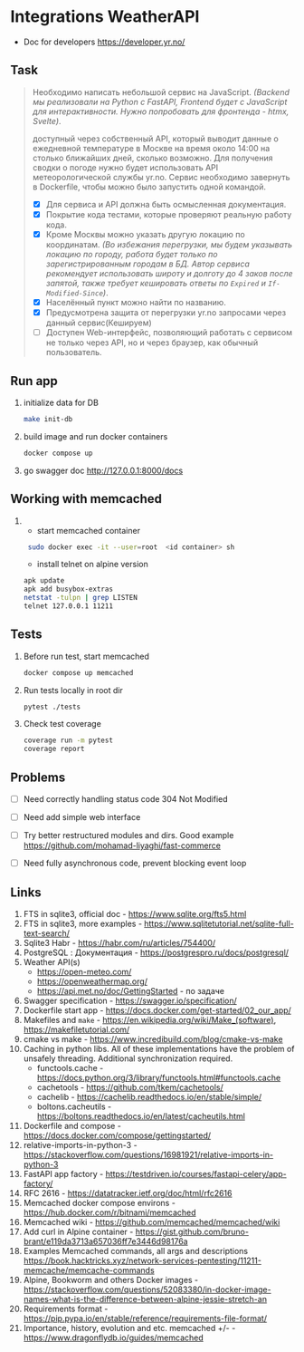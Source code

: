 # Integrations WeatherAPI

- Doc for developers https://developer.yr.no/

## Task

> Необходимо написать небольшой сервис на JavaScript.
> _(Backend мы реализовали на Python с FastAPI, Frontend будет с JavaScript для интерактивности. 
> Нужно попробовать для фронтенда - htmx, Svelte)_.
> 
> доступный через собственный API, который выводит данные о ежедневной температуре в Москве 
> на время около 14:00 на столько ближайших дней, сколько возможно. Для получения сводки о погоде нужно будет
> использовать API метеорологической службы yr.no. Сервис необходимо завернуть в Dockerfile, чтобы можно было запустить 
> одной командой.
> 
> - [x] Для сервиса и API должна быть осмысленная документация.
> - [x] Покрытие кода тестами, которые проверяют реальную работу кода.
> - [x] Кроме Москвы можно указать другую локацию по координатам.
> _(Во избежания перегрузки, мы будем указывать локацию по городу, работа будет только по зарегистрированным 
> городам в БД. Автор сервиса рекомендует использовать широту и долготу до 4 заков после запятой, также требует
> кешировать ответы по `Expired` и `If-Modified-Since`)_.
> - [x] Населённый пункт можно найти по названию.
> - [x] Предусмотрена защита от перегрузки yr.no запросами через данный сервис(Кешируем)
> - [ ] Доступен Web-интерфейс, позволяющий работать с сервисом не только через API, 
> но и через браузер, как обычный пользователь.


## Run app

1. initialize data for DB
   ```bash
   make init-db
   ```
2. build image and run docker containers
   ```bash
   docker compose up
   ```
3. go swagger doc http://127.0.0.1:8000/docs


## Working with memcached

1. 
   - start memcached container
    ```bash
     sudo docker exec -it --user=root  <id container> sh
    ```
   - install telnet on alpine version
    ```bash
    apk update
    apk add busybox-extras
    netstat -tulpn | grep LISTEN
    telnet 127.0.0.1 11211
    ```

## Tests

1. Before run test, start memcached
    ```bash
    docker compose up memcached
    ```
    
2. Run tests locally in root dir
    ```bash
    pytest ./tests
    ```
3. Check test coverage
    ```bash
    coverage run -m pytest
    coverage report
    ```

## Problems

- [ ] Need correctly handling status code 304 Not Modified
- [ ] Need add simple web interface
- [ ] Try better restructured modules and dirs. Good example https://github.com/mohamad-liyaghi/fast-commerce
- [ ] Need fully asynchronous code, prevent blocking event loop


## Links

1. FTS in sqlite3, official doc - https://www.sqlite.org/fts5.html
2. FTS in sqlite3, more examples - https://www.sqlitetutorial.net/sqlite-full-text-search/
3. Sqlite3 Habr - https://habr.com/ru/articles/754400/
4. PostgreSQL : Документация - https://postgrespro.ru/docs/postgresql/
5. Weather API(s)
   + https://open-meteo.com/
   + https://openweathermap.org/
   + https://api.met.no/doc/GettingStarted - по задаче
6. Swagger specification - https://swagger.io/specification/
7. Dockerfile start app - https://docs.docker.com/get-started/02_our_app/
8. Makefiles and `make` - https://en.wikipedia.org/wiki/Make_(software), https://makefiletutorial.com/
9. cmake vs make - https://www.incredibuild.com/blog/cmake-vs-make
10. Caching in python libs. All of these implementations have the problem of unsafely threading.
Additional synchronization required.
    + functools.cache - https://docs.python.org/3/library/functools.html#functools.cache
    + cachetools - https://github.com/tkem/cachetools/
    + cachelib - https://cachelib.readthedocs.io/en/stable/simple/
    + boltons.cacheutils - https://boltons.readthedocs.io/en/latest/cacheutils.html
11. Dockerfile and compose - https://docs.docker.com/compose/gettingstarted/
12. relative-imports-in-python-3 - https://stackoverflow.com/questions/16981921/relative-imports-in-python-3
13. FastAPI app factory - https://testdriven.io/courses/fastapi-celery/app-factory/
14. RFC 2616 - https://datatracker.ietf.org/doc/html/rfc2616
15. Memcached docker compose environs - https://hub.docker.com/r/bitnami/memcached
16. Memcached wiki - https://github.com/memcached/memcached/wiki
17. Add curl in Alpine container - https://gist.github.com/bruno-brant/e119da3713a657036ff7e3446d98176a
18. Examples Memcached commands, all args and descriptions
    https://book.hacktricks.xyz/network-services-pentesting/11211-memcache/memcache-commands
19. Alpine, Bookworm and others Docker images -
    https://stackoverflow.com/questions/52083380/in-docker-image-names-what-is-the-difference-between-alpine-jessie-stretch-an
20. Requirements format - https://pip.pypa.io/en/stable/reference/requirements-file-format/
21. Importance, history, evolution and etc. memcached +/- - https://www.dragonflydb.io/guides/memcached
